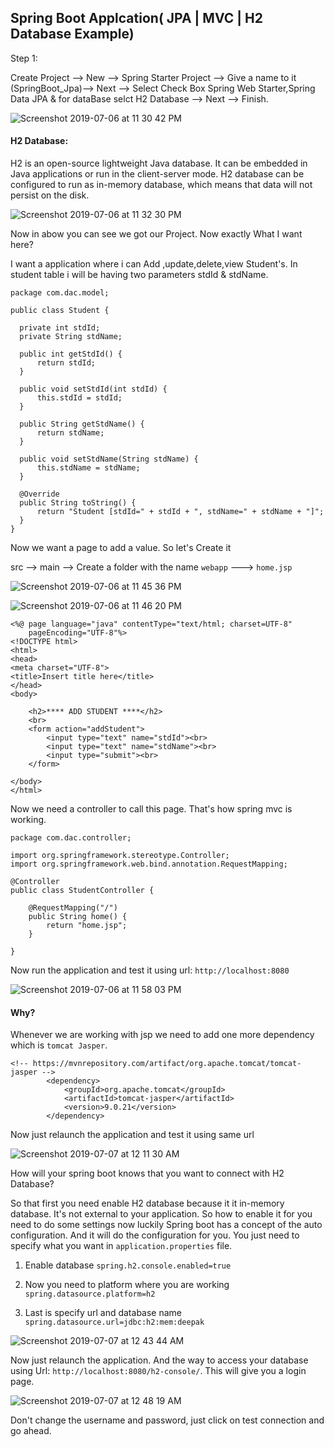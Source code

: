 ## Spring Boot Applcation( JPA | MVC | H2 Database Example)


Step 1: 

Create Project --> New --> Spring Starter Project --> Give a name to it (SpringBoot_Jpa)--> Next
--> Select Check Box Spring Web Starter,Spring Data JPA & for dataBase selct H2 Database --> Next --> Finish.

![Screenshot 2019-07-06 at 11 30 42 PM](https://user-images.githubusercontent.com/35020560/60760063-94727b00-a04c-11e9-9a1f-7f5e742426ec.png)


#### H2 Database:
H2 is an open-source lightweight Java database. It can be embedded in Java applications or run in the client-server mode. H2 database can be configured to run as in-memory database, which means that data will not persist on the disk.


![Screenshot 2019-07-06 at 11 32 30 PM](https://user-images.githubusercontent.com/35020560/60760067-a5bb8780-a04c-11e9-9a8c-dd290ec07469.png)


Now in abow you can see we got our Project.
Now exactly What I want here?

I want a application where i can Add ,update,delete,view Student's. In student table i will be having two parameters stdId & stdName.


  ```
  package com.dac.model;

public class Student {

	private int stdId;
	private String stdName;

	public int getStdId() {
		return stdId;
	}

	public void setStdId(int stdId) {
		this.stdId = stdId;
	}

	public String getStdName() {
		return stdName;
	}

	public void setStdName(String stdName) {
		this.stdName = stdName;
	}

	@Override
	public String toString() {
		return "Student [stdId=" + stdId + ", stdName=" + stdName + "]";
	}
}
  ```
  Now we want a page to add a value. So let's Create it
  
  src --> main --> Create a folder with the name `webapp` ---> `home.jsp`


![Screenshot 2019-07-06 at 11 45 36 PM](https://user-images.githubusercontent.com/35020560/60760072-c08dfc00-a04c-11e9-9dd5-2c02e44ad1a1.png)


![Screenshot 2019-07-06 at 11 46 20 PM](https://user-images.githubusercontent.com/35020560/60760077-d6032600-a04c-11e9-9bfc-79f1a40633c5.png)


```
<%@ page language="java" contentType="text/html; charset=UTF-8"
    pageEncoding="UTF-8"%>
<!DOCTYPE html>
<html>
<head>
<meta charset="UTF-8">
<title>Insert title here</title>
</head>
<body>
	
	<h2>**** ADD STUDENT ****</h2>
	<br>
	<form action="addStudent">
		<input type="text" name="stdId"><br>
		<input type="text" name="stdName"><br>
		<input type="submit"><br>
	</form>

</body>
</html>
```
Now we need a controller to call this page. That's how spring mvc is working.


```
package com.dac.controller;

import org.springframework.stereotype.Controller;
import org.springframework.web.bind.annotation.RequestMapping;

@Controller
public class StudentController {

	@RequestMapping("/")
	public String home() {
		return "home.jsp";
	}

}

```
Now run the application and test it using url: `http://localhost:8080`

![Screenshot 2019-07-06 at 11 58 03 PM](https://user-images.githubusercontent.com/35020560/60760131-e536a380-a04d-11e9-84ec-20c071644137.png)

#### Why?
Whenever we are working with jsp we need to add one more dependency which is `tomcat Jasper`.


```
<!-- https://mvnrepository.com/artifact/org.apache.tomcat/tomcat-jasper -->
		<dependency>
			<groupId>org.apache.tomcat</groupId>
			<artifactId>tomcat-jasper</artifactId>
			<version>9.0.21</version>
		</dependency>
```
Now just relaunch the application and test it using same url

![Screenshot 2019-07-07 at 12 11 30 AM](https://user-images.githubusercontent.com/35020560/60760152-51b1a280-a04e-11e9-8c7a-352c05c20ab9.png)

How will your spring boot knows that you want to connect with H2 Database?

So that first you need enable H2 database because it it in-memory database. It's not external to your application. So how to enable it for you need to do some settings now luckily Spring boot has a concept of the auto configuration. And it will do the configuration for you. You just need to specify what you want in `application.properties` file.

1. Enable database 
`spring.h2.console.enabled=true`

2. Now you need to platform where you are working
`spring.datasource.platform=h2`

3. Last is specify url and database name
`spring.datasource.url=jdbc:h2:mem:deepak`

![Screenshot 2019-07-07 at 12 43 44 AM](https://user-images.githubusercontent.com/35020560/60760364-026d7100-a052-11e9-8a7c-eb1344aa9768.png)

Now just relaunch the application. And the way to access your database using Url: `http://localhost:8080/h2-console/`. This will give you a login page.

![Screenshot 2019-07-07 at 12 48 19 AM](https://user-images.githubusercontent.com/35020560/60760383-2d57c500-a052-11e9-8319-6a08844bab7e.png)

Don't change the username and password, just click on test connection and go ahead.



